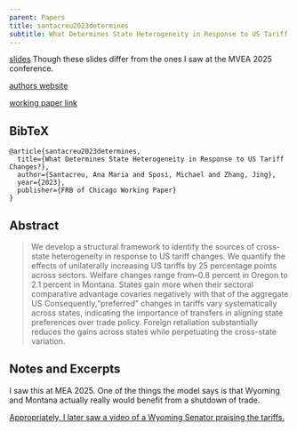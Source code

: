 ```yaml
---
parent: Papers
title: santacreu2023determines
subtitle: What Determines State Heterogeneity in Response to US Tariff Changes?
---
```


[slides](https://www.dallasfed.org/-/media/Documents/research/events/2025/25peterson/25peterson-sposi)
Though these slides differ from the ones I saw at the MVEA 2025 conference. 

[authors website](https://people.smu.edu/msposi/main/working-papers/)

[working paper link](https://bpb-us-w2.wpmucdn.com/people.smu.edu/dist/b/1355/files/2025/02/SSZ-US-State_Tariffs.pdf)


## BibTeX
```
@article{santacreu2023determines,
  title={What Determines State Heterogeneity in Response to US Tariff Changes?},
  author={Santacreu, Ana Maria and Sposi, Michael and Zhang, Jing},
  year={2023},
  publisher={FRB of Chicago Working Paper}
}
```

## Abstract

> We develop a structural framework to identify the sources of cross-state heterogeneity in response to US tariff changes. We quantify the effects of unilaterally increasing US tariffs by 25 percentage points across sectors. Welfare changes range from–0.8 percent in Oregon to 2.1 percent in Montana. States gain more when their sectoral comparative advantage covaries negatively with that of the aggregate US Consequently,“preferred” changes in tariffs vary systematically across states, indicating the importance of transfers in aligning state preferences over trade policy. Foreign retaliation substantially reduces the gains across states while perpetuating the cross-state variation.


## Notes and Excerpts

I saw this at MEA 2025. One of the things the model says is that Wyoming and Montana actually really would benefit from a shutdown of trade.

[Appropriately, I later saw a video of a Wyoming Senator praising the tariffs.](https://truthsocial.com/@realDonaldTrump/posts/114297149364879462)



